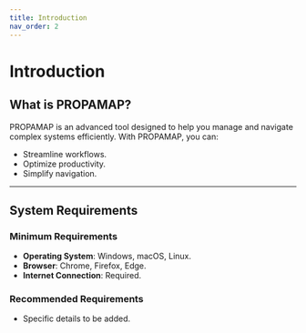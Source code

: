 ```yaml
---
title: Introduction
nav_order: 2
---
```


# Introduction

## What is PROPAMAP?

PROPAMAP is an advanced tool designed to help you manage and navigate complex systems efficiently. With PROPAMAP, you can:
- Streamline workflows.
- Optimize productivity.
- Simplify navigation.

---

## System Requirements

### Minimum Requirements
- **Operating System**: Windows, macOS, Linux.
- **Browser**: Chrome, Firefox, Edge.
- **Internet Connection**: Required.

### Recommended Requirements
- Specific details to be added.
